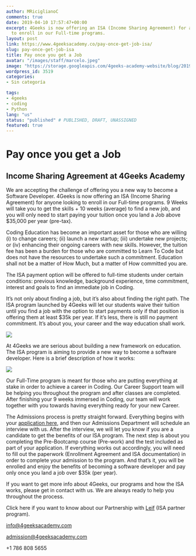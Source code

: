 ```yaml
---
author: MRiciglianoC
comments: true
date: 2019-04-10 17:57:47+00:00
excerpt: 4Geeks is now offering an ISA (Income Sharing Agreement) for anyone looking
  to enroll in our Full-time programs.
layout: post
link: https://www.4geeksacademy.co/pay-once-get-job-isa/
slug: pay-once-get-job-isa
title: Pay once you get a Job
avatar: "/images/staff/marcelo.jpeg"
image: "https://storage.googleapis.com/4geeks-academy-website/blog/2019/04/ISA-Blog-Cover.png"
wordpress_id: 3519
categories:
- Sin categoría

tags:
- 4geeks
- coding
- Python
lang: "us"
status: "published" # PUBLISHED, DRAFT, UNASSIGNED
featured: true
---
```


# **Pay once you get a Job**




## Income Sharing Agreement at 4Geeks Academy




We are accepting the challenge of offering you a new way to become a Software Developer. 4Geeks is now offering an ISA (Income Sharing Agreement) for anyone looking to enroll in our Full-time programs. 9 Weeks will take you to get the skills + 10 weeks (average) to find a new job, and you will only need to start paying your tuition once you land a Job above $35,000 per year (pre-tax). 

Coding Education has become an important asset for those who are willing (i) to change careers; (ii) launch a new startup; (iii) undertake new projects; or (iv) enhancing their ongoing careers with new skills. However, the tuition fee has been a burden for those who are committed to Learn To Code but does not have the resources to undertake such a commitment. Education shall not be a matter of How Much, but a matter of How committed you are. 

The ISA payment option will be offered to full-time students under certain conditions: previous knowledge, background experience, time commitment, interest and goals to find an immediate job in Coding. 

It’s not only about finding a job, but it’s also about finding the right path. The ISA program launched by 4Geeks will let our students waive their tuition until you find a job with the option to start payments only if that position is offering them at least $35k per year. If it’s less, there is still no payment commitment. It’s about you, your career and the way education shall work.

![](https://storage.googleapis.com/4geeks-academy-website/blog/2019/04/Screen-Shot-2019-04-09-at-6.52.16-PM.png)

At 4Geeks we are serious about building a new framework on education. The ISA program is aiming to provide a new way to become a software developer. Here is a brief description of how it works:

![](https://storage.googleapis.com/4geeks-academy-website/blog/2019/04/infografia-01-768x327.jpg)

Our Full-Time program is meant for those who are putting everything at stake in order to achieve a career in Coding. Our Career Support team will be helping you throughout the program and after classes are completed. After finishing your 9 weeks immersed in Coding, our team will work together with you towards having everything ready for your new Career.

The Admissions process is pretty straight forward. Everything begins with your [application here](https://www.4geeksacademy.co/landing/income-sharing-agreement/), and then our Admissions Department will schedule an interview with us. After the interview, we will let you know if you are a candidate to get the benefits of our ISA program. The next step is about you completing the Pre-Bootcamp course (Pre-work) and the test included as part of your application. If everything works out accordingly, you will need to fill out the paperwork (Enrollment Agreement and ISA documentation) in order to complete your admission to the program. And that’s it, you will be enrolled and enjoy the benefits of becoming a software developer and pay only once you land a job over $35k (per year). 

If you want to get more info about 4Geeks, our programs and how the ISA works, please get in contact with us. We are always ready to help you throughout the process. 

Click here if you want to know about our Partnership with [Leif](https://leif.org/) (ISA partner program). 

[info@4geeksacademy.com](mailto:info@4geeksacademy.com)

[admission@4geeksacademy.com](mailto:admission@4geeksacademy.com)

+1 786 808 5655
